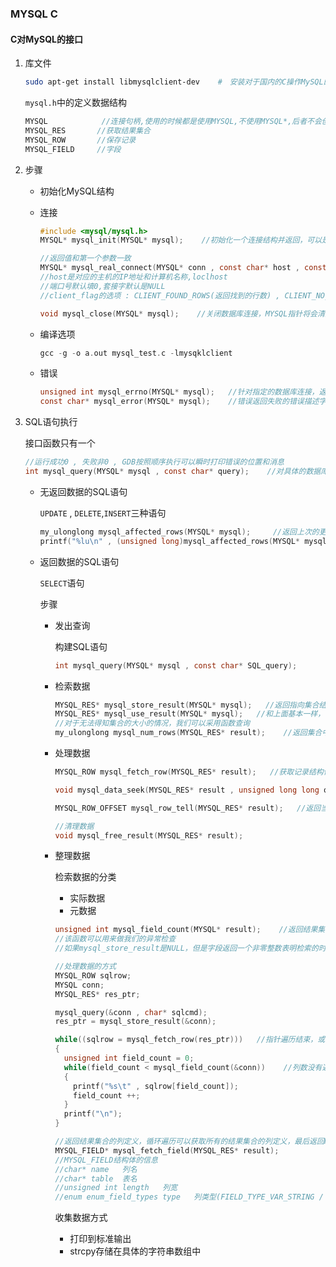 ### MYSQL C

#### C对MySQL的接口

1. 库文件

   ```bash
   sudo apt-get install libmysqlclient-dev    #　安装对于国内的C操作MySQL的库文件，存放在/usr/include/mysql下
   ```

   `mysql.h`中的定义数据结构

   ```c
   MYSQL			//连接句柄,使用的时候都是使用MYSQL,不使用MYSQL*,后者不会创建对应的结构体，只是一个指针，这一点要记住
   MYSQL_RES       //获取结果集合
   MYSQL_ROW       //保存记录
   MYSQL_FIELD     //字段
   ```

2. 步骤

   * 初始化MySQL结构

   * 连接

     ```c
     #include <mysql/mysql.h>
     MYSQL* mysql_init(MYSQL* mysql);    //初始化一个连接结构并返回，可以是NULL

     //返回值和第一个参数一致
     MYSQL* mysql_real_connect(MYSQL* conn , const char* host , const char* user , const char* password,const char* db_name,unsigned int port , const char* unix_socket , unsigned int client_flag);   //使用初始化的数据库连接结构构建一个针对具体数据库的连接
     //host是对应的主机的IP地址和计算机名称,loclhost
     //端口号默认填0,套接字默认是NULL
     //client_flag的选项 : CLIENT_FOUND_ROWS(返回找到的行数) , CLIENT_NO_SCHEMA(隔绝特殊的使用语法),CLIENT_COMPRESS(压缩协议),CLIENT_ODBC,一般使用第一个参数

     void mysql_close(MYSQL* mysql);    //关闭数据库连接，MYSQL指针将会清空和无效化
     ```

   * 编译选项

     ```c
     gcc -g -o a.out mysql_test.c -lmysqklclient
     ```

   * 错误

     ```c
     unsigned int mysql_errno(MYSQL* mysql);   //针对指定的数据库连接，返回最近的错误代码,0正常运行,/usr/include/mysql/errmsg.h中存有对应的异常代码的标号
     const char* mysql_error(MYSQL* mysql);    //错误返回失败的错误描述字符串(NULL结尾)，否则会返回空字符串或者以前的错误字符串
     ```

3. SQL语句执行

   接口函数只有一个

   ```c
   //运行成功0 , 失败非0 , GDB按照顺序执行可以瞬时打印错误的位置和消息
   int mysql_query(MYSQL* mysql , const char* query);    //对具体的数据库连接SQL语句，可以不加分号
   ```

   * 无返回数据的SQL语句

     `UPDATE` , `DELETE`,`INSERT`三种语句

     ```c
     my_ulonglong mysql_affected_rows(MYSQL* mysql);     //返回上次的更改行数，推荐使用%lu在printf中输出
     printf("%lu\n" , (unsigned long)mysql_affected_rows(MYSQL* mysql));   //强制类型转关成C的数据结构
     ```

   * 返回数据的SQL语句

     `SELECT`语句

     步骤

     * 发出查询

       构建SQL语句

       ```c
       int mysql_query(MYSQL* mysql , const char* SQL_query);
       ```

     * 检索数据

       ```c
       MYSQL_RES* mysql_store_result(MYSQL* mysql);   //返回指向集合结构体的指针，语句失败返回NULL(这一点和有必要，一般很多的BUG都是源自于此)
       MYSQL_RES* mysql_use_result(MYSQL* mysql);   //和上面基本一样，但是可以显著降低客户端的信息存储和资源消耗，但是有些函数不能使用了
       //对于无法得知集合的大小的情况，我们可以采用函数查询
       my_ulonglong mysql_num_rows(MYSQL_RES* result);    //返回集合中的行的数目，只有上一个函数成功后一个函数才可以调用
       ```

     * 处理数据

       ```c
       MYSQL_ROW mysql_fetch_row(MYSQL_RES* result);   //获取记录结构体，该函数返回单个行病返回分配的数据，如果检索完毕将会返回NULL(很重要)

       void mysql_data_seek(MYSQL_RES* result , unsigned long long offset);    //切换我们的指针的位置,offset表示行号(0 - [length -1])

       MYSQL_ROW_OFFSET mysql_row_tell(MYSQL_RES* result);   //返回当之前指针的行号

       //清理数据
       void mysql_free_result(MYSQL_RES* result);
       ```

     * 整理数据

       检索数据的分类

       * 实际数据
       * 元数据

       ```c
       unsigned int mysql_field_count(MYSQL* result);    //返回结果集合中的列数目(字段数目)
       //该函数可以用来做我们的异常检查
       //如果mysql_store_result是NULL，但是字段返回一个非零整数表明检索的时候存在问题导致检索的数据行记录数目是0，如果该值是0表示没有检索到
       ```

       ```c
       //处理数据的方式
       MYSQL_ROW sqlrow;
       MYSQL conn;
       MYSQL_RES* res_ptr;

       mysql_query(&conn , char* sqlcmd);
       res_ptr = mysql_store_result(&conn);

       while((sqlrow = mysql_fetch_row(res_ptr)))   //指针遍历结束，或者出现异常返回NULL跳出循环
       {
         unsigned int field_count = 0;
         while(field_count < mysql_field_count(&conn))    //列数没有遍历完
         {
           printf("%s\t" , sqlrow[field_count]);
           field_count ++;
         }
         printf("\n");
       }
       ```

       ```c
       //返回结果集合的列定义，循环遍历可以获取所有的结果集合的列定义，最后返回NULL(所谓的元数据)
       MYSQL_FIELD* mysql_fetch_field(MYSQL_RES* result);
       //MYSQL_FIELD结构体的信息
       //char* name   列名
       //char* table  表名
       //unsigned int length   列宽
       //enum enum_field_types type   列类型(FIELD_TYPE_VAR_STRING / FIELD_TYPE_LONG)　　IS_NUM(enum)数字类型返回真
       ```

       收集数据方式

       * 打印到标准输出
       * strcpy存储在具体的字符串数组中